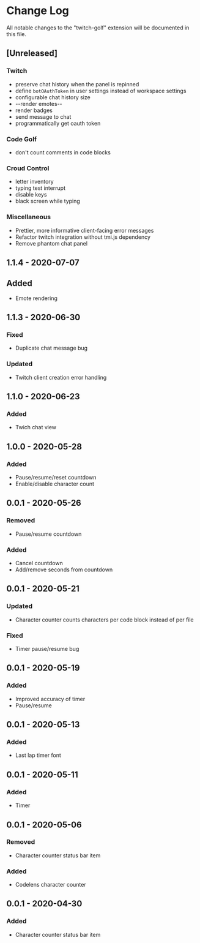 # Change Log

All notable changes to the "twitch-golf" extension will be documented in this file.

## [Unreleased]
### Twitch
- preserve chat history when the panel is repinned
- define `botOAuthToken` in user settings instead of workspace settings
- configurable chat history size
- --render emotes--
- render badges
- send message to chat
- programmatically get oauth token
### Code Golf
- don't count comments in code blocks
### Croud Control
- letter inventory
- typing test interrupt
- disable keys
- black screen while typing
### Miscellaneous
- Prettier, more informative client-facing error messages
- Refactor twitch integration without tmi.js dependency
- Remove phantom chat panel

## 1.1.4 - 2020-07-07
## Added
- Emote rendering

## 1.1.3 - 2020-06-30
### Fixed
- Duplicate chat message bug
### Updated
- Twitch client creation error handling

## 1.1.0 - 2020-06-23
### Added
- Twich chat view

## 1.0.0 - 2020-05-28
### Added
- Pause/resume/reset countdown
- Enable/disable character count

## 0.0.1 - 2020-05-26
### Removed
- Pause/resume countdown
### Added
- Cancel countdown
- Add/remove seconds from countdown

## 0.0.1 - 2020-05-21
### Updated
- Character counter counts characters per code block instead of per file
### Fixed
- Timer pause/resume bug

## 0.0.1 - 2020-05-19
### Added
- Improved accuracy of timer
- Pause/resume

## 0.0.1 - 2020-05-13
### Added
- Last lap timer font

## 0.0.1 - 2020-05-11
### Added
- Timer

## 0.0.1 - 2020-05-06
### Removed
- Character counter status bar item
### Added
- Codelens character counter

## 0.0.1 - 2020-04-30
### Added
- Character counter status bar item